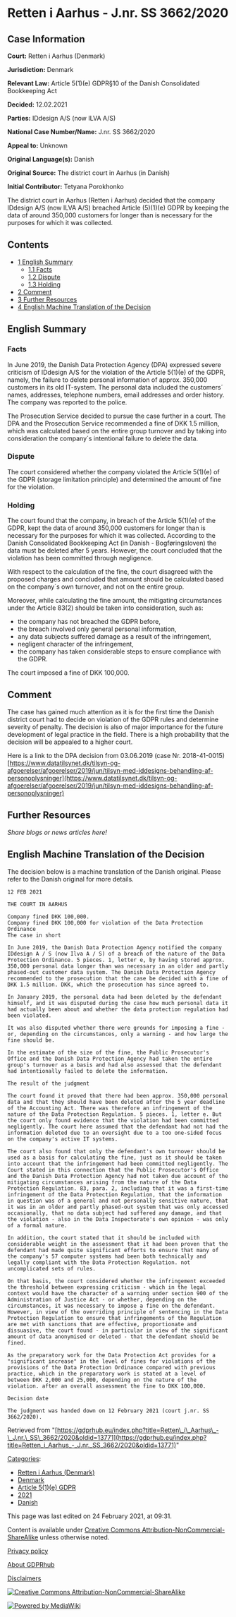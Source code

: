 # Retten i Aarhus - J.nr. SS 3662/2020

## Case Information

**Court:** Retten i Aarhus (Denmark)

**Jurisdiction:** Denmark

**Relevant Law:** Article 5(1)(e) GDPR§10 of the Danish Consolidated Bookkeeping Act

**Decided:** 12.02.2021

**Parties:** IDdesign A/S (now ILVA A/S)

**National Case Number/Name:** J.nr. SS 3662/2020

**Appeal to:** Unknown

**Original Language(s):** Danish

**Original Source:** The district court in Aarhus (in Danish)

**Initial Contributor:** Tetyana Porokhonko

The district court in Aarhus (Retten i Aarhus) decided that the company IDdesign A/S (now ILVA A/S) breached Article (5)(1)(e) GDPR by keeping the data of around 350,000 customers for longer than is necessary for the purposes for which it was collected.

## Contents

*   [1 English Summary](#English_Summary)
    *   [1.1 Facts](#Facts)
    *   [1.2 Dispute](#Dispute)
    *   [1.3 Holding](#Holding)
*   [2 Comment](#Comment)
*   [3 Further Resources](#Further_Resources)
*   [4 English Machine Translation of the Decision](#English_Machine_Translation_of_the_Decision)

## English Summary

### Facts

In June 2019, the Danish Data Protection Agency (DPA) expressed severe criticism of IDdesign A/S for the violation of the Article 5(1)(e) of the GDPR, namely, the failure to delete personal information of approx. 350,000 customers in its old IT-system. The personal data included the customers´ names, addresses, telephone numbers, email addresses and order history. The company was reported to the police.

The Prosecution Service decided to pursue the case further in a court. The DPA and the Prosecution Service recommended a fine of DKK 1.5 million, which was calculated based on the entire group turnover and by taking into consideration the company´s intentional failure to delete the data.

  

### Dispute

The court considered whether the company violated the Article 5(1)(e) of the GDPR (storage limitation principle) and determined the amount of fine for the violation.

### Holding

The court found that the company, in breach of the Article 5(1)(e) of the GDPR, kept the data of around 350,000 customers for longer than is necessary for the purposes for which it was collected. According to the Danish Consolidated Bookkeeping Act (in Danish - Bogføringsloven) the data must be deleted after 5 years. However, the court concluded that the violation has been committed through negligence.

With respect to the calculation of the fine, the court disagreed with the proposed charges and concluded that amount should be calculated based on the company´s own turnover, and not on the entire group.

Moreover, while calculating the fine amount, the mitigating circumstances under the Article 83(2) should be taken into consideration, such as:

*   the company has not breached the GDPR before,
*   the breach involved only general personal information,
*   any data subjects suffered damage as a result of the infringement,
*   negligent character of the infringement,
*   the company has taken considerable steps to ensure compliance with the GDPR.

The court imposed a fine of DKK 100,000.

  

## Comment

The case has gained much attention as it is for the first time the Danish district court had to decide on violation of the GDPR rules and determine severity of penalty. The decision is also of major importance for the future development of legal practice in the field. There is a high probability that the decision will be appealed to a higher court.

Here is a link to the DPA decision from 03.06.2019 (case Nr. 2018-41-0015) [https://www.datatilsynet.dk/tilsyn-og-afgoerelser/afgoerelser/2019/jun/tilsyn-med-iddesigns-behandling-af-personoplysninger](https://www.datatilsynet.dk/tilsyn-og-afgoerelser/afgoerelser/2019/jun/tilsyn-med-iddesigns-behandling-af-personoplysninger)

## Further Resources

_Share blogs or news articles here!_

## English Machine Translation of the Decision

The decision below is a machine translation of the Danish original. Please refer to the Danish original for more details.

```
12 FEB 2021

THE COURT IN AARHUS

Company fined DKK 100,000.
Company fined DKK 100,000 for violation of the Data Protection Ordinance
The case in short

In June 2019, the Danish Data Protection Agency notified the company IDdesign A / S (now Ilva A / S) of a breach of the nature of the Data Protection Ordinance. 5 pieces. 1, letter e, by having stored approx. 350,000 personal data longer than was necessary in an older and partly phased-out customer data system. The Danish Data Protection Agency recommended to the prosecution that the case be decided with a fine of DKK 1.5 million. DKK, which the prosecution has since agreed to.

In January 2019, the personal data had been deleted by the defendant himself, and it was disputed during the case how much personal data it had actually been about and whether the data protection regulation had been violated.

It was also disputed whether there were grounds for imposing a fine - or, depending on the circumstances, only a warning - and how large the fine should be.

In the estimate of the size of the fine, the Public Prosecutor's Office and the Danish Data Protection Agency had taken the entire group's turnover as a basis and had also assessed that the defendant had intentionally failed to delete the information.

The result of the judgment

The court found it proved that there had been approx. 350,000 personal data and that they should have been deleted after the 5 year deadline of the Accounting Act. There was therefore an infringement of the nature of the Data Protection Regulation. 5 pieces. 1, letter e. But the court only found evidence that the violation had been committed negligently. The court here assumed that the defendant had not had the information deleted due to an oversight due to a too one-sided focus on the company's active IT systems.

The court also found that only the defendant's own turnover should be used as a basis for calculating the fine, just as it should be taken into account that the infringement had been committed negligently. The Court stated in this connection that the Public Prosecutor's Office and the Danish Data Protection Agency had not taken due account of the mitigating circumstances arising from the nature of the Data Protection Regulation. 83, para. 2, including that it was a first-time infringement of the Data Protection Regulation, that the information in question was of a general and not personally sensitive nature, that it was in an older and partly phased-out system that was only accessed occasionally, that no data subject had suffered any damage, and that the violation - also in the Data Inspectorate's own opinion - was only of a formal nature.

In addition, the court stated that it should be included with considerable weight in the assessment that it had been proven that the defendant had made quite significant efforts to ensure that many of the company's 57 computer systems had been both technically and legally compliant with the Data Protection Regulation. not uncomplicated sets of rules.

On that basis, the court considered whether the infringement exceeded the threshold between expressing criticism - which in the legal context would have the character of a warning under section 900 of the Administration of Justice Act - or whether, depending on the circumstances, it was necessary to impose a fine on the defendant. However, in view of the overriding principle of sentencing in the Data Protection Regulation to ensure that infringements of the Regulation are met with sanctions that are effective, proportionate and dissuasive, the court found - in particular in view of the significant amount of data anonymised or deleted - that the defendant should be fined.

As the preparatory work for the Data Protection Act provides for a "significant increase" in the level of fines for violations of the provisions of the Data Protection Ordinance compared with previous practice, which in the preparatory work is stated at a level of between DKK 2,000 and 25,000, depending on the nature of the violation. after an overall assessment the fine to DKK 100,000.

Decision date

The judgment was handed down on 12 February 2021 (court j.nr. SS 3662/2020).

```

Retrieved from "[https://gdprhub.eu/index.php?title=Retten\_i\_Aarhus\_-\_J.nr.\_SS\_3662/2020&oldid=13771](https://gdprhub.eu/index.php?title=Retten_i_Aarhus_-_J.nr._SS_3662/2020&oldid=13771)"

[Categories](/index.php?title=Special:Categories "Special:Categories"):

*   [Retten i Aarhus (Denmark)](/index.php?title=Category:Retten_i_Aarhus_\(Denmark\) "Category:Retten i Aarhus (Denmark)")
*   [Denmark](/index.php?title=Category:Denmark "Category:Denmark")
*   [Article 5(1)(e) GDPR](/index.php?title=Category:Article_5\(1\)\(e\)_GDPR "Category:Article 5(1)(e) GDPR")
*   [2021](/index.php?title=Category:2021 "Category:2021")
*   [Danish](/index.php?title=Category:Danish "Category:Danish")

This page was last edited on 24 February 2021, at 09:31.

Content is available under [Creative Commons Attribution-NonCommercial-ShareAlike](https://creativecommons.org/licenses/by-nc-sa/4.0/) unless otherwise noted.

[Privacy policy](/index.php?title=GDPRhub:Privacy_policy)

[About GDPRhub](/index.php?title=GDPRhub:About)

[Disclaimers](/index.php?title=GDPRhub:General_disclaimer)

[![Creative Commons Attribution-NonCommercial-ShareAlike](/resources/assets/licenses/cc-by-nc-sa.png)](https://creativecommons.org/licenses/by-nc-sa/4.0/)

[![Powered by MediaWiki](/resources/assets/poweredby_mediawiki_88x31.png)](https://www.mediawiki.org/)
